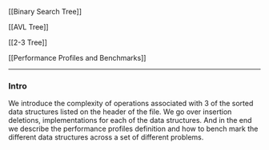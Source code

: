 [[Binary Search Tree]]

[[AVL Tree]]

[[2-3 Tree]]

[[Performance Profiles and Benchmarks]]

---
### **Intro**

We introduce the complexity of operations associated with 3 of the sorted data structures listed on the header of the file. We go over insertion deletions, implementations for each of the data structures. And in the end we describe the performance profiles definition and how to bench mark the different data structures across a set of different problems. 



